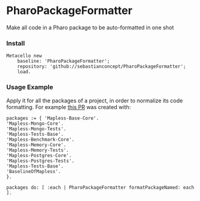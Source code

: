 # PharoPackageFormatter
Make all code in a Pharo package to be auto-formatted in one shot

### Install
```smalltalk
Metacello new
	baseline: 'PharoPackageFormatter';
	repository: 'github://sebastianconcept/PharoPackageFormatter';
	load.
```
### Usage Example

Apply it for all the packages of a project, in order to normalize its code formatting. For example [this PR](https://github.com/sebastianconcept/Mapless/pull/36) was created with:

```smalltalk
packages := { 'Mapless-Base-Core'. 
'Mapless-Mongo-Core'.
'Mapless-Mongo-Tests'.
'Mapless-Tests-Base'.
'Mapless-Benchmark-Core'.
'Mapless-Memory-Core'.
'Mapless-Memory-Tests'.
'Mapless-Postgres-Core'.
'Mapless-Postgres-Tests'.
'Mapless-Tests-Base'.
'BaselineOfMapless'.
}.

packages do: [ :each | PharoPackageFormatter formatPackageNamed: each ].
```
